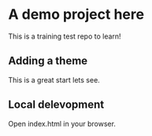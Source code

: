 # A demo project here

This is a training test repo to learn!

## Adding a theme

This is a great start lets see.


## Local delevopment

Open index.html in your browser.
